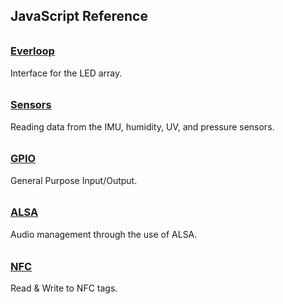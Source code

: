 ## JavaScript Reference
<h3 style="padding-top:0.6em;"><a href="everloop">Everloop</a></h3>
Interface for the LED array.

<h3 style="padding-top:0.6em;"><a href="sensors">Sensors</a></h3>
Reading data from the IMU, humidity, UV, and pressure sensors.

<h3 style="padding-top:0.6em;"><a href="gpio">GPIO</a></h3>
General Purpose Input/Output.

<h3 style="padding-top:0.6em;"><a href="alsa">ALSA</a></h3>
Audio management through the use of ALSA.

<h3 style="padding-top:0.6em;"><a href="nfc">NFC</a></h3>
Read & Write to NFC tags.
